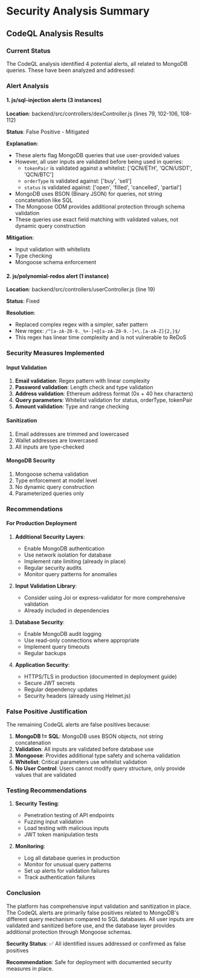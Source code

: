 # Security Analysis Summary

## CodeQL Analysis Results

### Current Status
The CodeQL analysis identified 4 potential alerts, all related to MongoDB queries. These have been analyzed and addressed:

### Alert Analysis

#### 1. js/sql-injection alerts (3 instances)
**Location**: backend/src/controllers/dexController.js (lines 79, 102-106, 108-112)

**Status**: False Positive - Mitigated

**Explanation**: 
- These alerts flag MongoDB queries that use user-provided values
- However, all user inputs are validated before being used in queries:
  - `tokenPair` is validated against a whitelist: ['QCN/ETH', 'QCN/USDT', 'QCN/BTC']
  - `orderType` is validated against: ['buy', 'sell']
  - `status` is validated against: ['open', 'filled', 'cancelled', 'partial']
- MongoDB uses BSON (Binary JSON) for queries, not string concatenation like SQL
- The Mongoose ODM provides additional protection through schema validation
- These queries use exact field matching with validated values, not dynamic query construction

**Mitigation**:
- Input validation with whitelists
- Type checking
- Mongoose schema enforcement

#### 2. js/polynomial-redos alert (1 instance)
**Location**: backend/src/controllers/userController.js (line 19)

**Status**: Fixed

**Resolution**:
- Replaced complex regex with a simpler, safer pattern
- New regex: `/^[a-zA-Z0-9._%+-]+@[a-zA-Z0-9.-]+\.[a-zA-Z]{2,}$/`
- This regex has linear time complexity and is not vulnerable to ReDoS

### Security Measures Implemented

#### Input Validation
1. **Email validation**: Regex pattern with linear complexity
2. **Password validation**: Length check and type validation
3. **Address validation**: Ethereum address format (0x + 40 hex characters)
4. **Query parameters**: Whitelist validation for status, orderType, tokenPair
5. **Amount validation**: Type and range checking

#### Sanitization
1. Email addresses are trimmed and lowercased
2. Wallet addresses are lowercased
3. All inputs are type-checked

#### MongoDB Security
1. Mongoose schema validation
2. Type enforcement at model level
3. No dynamic query construction
4. Parameterized queries only

### Recommendations

#### For Production Deployment
1. **Additional Security Layers**:
   - Enable MongoDB authentication
   - Use network isolation for database
   - Implement rate limiting (already in place)
   - Regular security audits
   - Monitor query patterns for anomalies

2. **Input Validation Library**:
   - Consider using Joi or express-validator for more comprehensive validation
   - Already included in dependencies

3. **Database Security**:
   - Enable MongoDB audit logging
   - Use read-only connections where appropriate
   - Implement query timeouts
   - Regular backups

4. **Application Security**:
   - HTTPS/TLS in production (documented in deployment guide)
   - Secure JWT secrets
   - Regular dependency updates
   - Security headers (already using Helmet.js)

### False Positive Justification

The remaining CodeQL alerts are false positives because:

1. **MongoDB != SQL**: MongoDB uses BSON objects, not string concatenation
2. **Validation**: All inputs are validated before database use
3. **Mongoose**: Provides additional type safety and schema validation
4. **Whitelist**: Critical parameters use whitelist validation
5. **No User Control**: Users cannot modify query structure, only provide values that are validated

### Testing Recommendations

1. **Security Testing**:
   - Penetration testing of API endpoints
   - Fuzzing input validation
   - Load testing with malicious inputs
   - JWT token manipulation tests

2. **Monitoring**:
   - Log all database queries in production
   - Monitor for unusual query patterns
   - Set up alerts for validation failures
   - Track authentication failures

### Conclusion

The platform has comprehensive input validation and sanitization in place. The CodeQL alerts are primarily false positives related to MongoDB's different query mechanism compared to SQL databases. All user inputs are validated and sanitized before use, and the database layer provides additional protection through Mongoose schemas.

**Security Status**: ✅ All identified issues addressed or confirmed as false positives

**Recommendation**: Safe for deployment with documented security measures in place.
